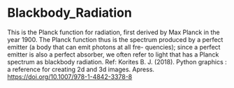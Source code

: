 # Blackbody_Radiation
This is the Planck function for radiation, first derived by Max Planck in the year 1900. The Planck function thus is the spectrum produced by a perfect emitter (a body that can emit photons at all fre- quencies); since a perfect emitter is also a perfect absorber, we often refer to light that has a Planck spectrum as blackbody radiation.
Ref: Korites B. J. (2018). Python graphics : a reference for creating 2d and 3d images. Apress. https://doi.org/10.1007/978-1-4842-3378-8
